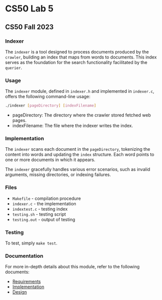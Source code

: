 # CS50 Lab 5
## CS50 Fall 2023

### Indexer

The `indexer` is a tool designed to process documents produced by the `crawler`, building an index that maps from words to documents. This index serves as the foundation for the search functionality facilitated by the `querier`.

### Usage

The `indexer` module, defined in `indexer.h` and implemented in `indexer.c`, offers the following command-line usage:

```bash
./indexer [pageDirectory] [indexFilename]
```
- pageDirectory: The directory where the crawler stored fetched web pages.
- indexFilename: The file where the indexer writes the index.

### Implementation
The `indexer` scans each document in the `pageDirectory`, tokenizing the content into words and updating the `index` structure. Each word points to one or more documents in which it appears.

The `indexer` gracefully handles various error scenarios, such as invalid arguments, missing directories, or indexing failures.

### Files

* `Makefile` - compilation procedure
* `indexer.c` - the implementation
* `indextest.c` - testing index
* `testing.sh` - testing script
* `testing.out` - output of testing

### Testing

To test, simply `make test`.

### Documentation

For more in-depth details about this module, refer to the following documents:

- [Requirements](REQUIREMENTS.md)
- [Implementation](IMPLEMENTATION.md)
- [Design](DESIGN.md)

